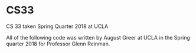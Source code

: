 # CS33
CS 33 taken Spring Quarter 2018 at UCLA

All of the following code was written by August Greer at UCLA in the Spring quarter 2018 for Professor Glenn Reinman.
